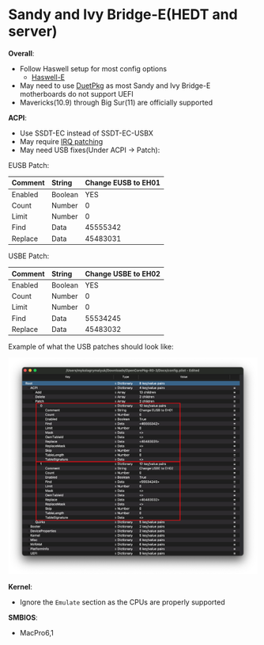 # Sandy and Ivy Bridge-E(HEDT and server)

**Overall**:

* Follow Haswell setup for most config options
  * [Haswell-E](../../config-HEDT/haswell-e.md)
* May need to use [DuetPkg](../../extras/legacy.md) as most Sandy and Ivy Bridge-E motherboards do not support UEFI
* Mavericks(10.9) through Big Sur(11) are officially supported

**ACPI**:

* Use SSDT-EC instead of SSDT-EC-USBX
* May require [IRQ patching](https://dortania.github.io/Getting-Started-With-ACPI/Universal/irq.html)
* May need USB fixes(Under ACPI -> Patch):

EUSB Patch:

| Comment | String | Change EUSB to EH01 |
| :--- | :--- | :--- |
| Enabled | Boolean | YES |
| Count | Number | 0 |
| Limit | Number | 0 |
| Find | Data | 45555342 |
| Replace | Data | 45483031 |

USBE Patch:

| Comment | String | Change USBE to EH02 |
| :--- | :--- | :--- |
| Enabled | Boolean | YES |
| Count | Number | 0 |
| Limit | Number | 0 |
| Find | Data | 55534245 |
| Replace | Data | 45483032 |

Example of what the USB patches should look like:

![](../../images/config/config-legacy/eusb-patch.png)

**Kernel**:

* Ignore the `Emulate` section as the CPUs are properly supported

**SMBIOS**:

* MacPro6,1
